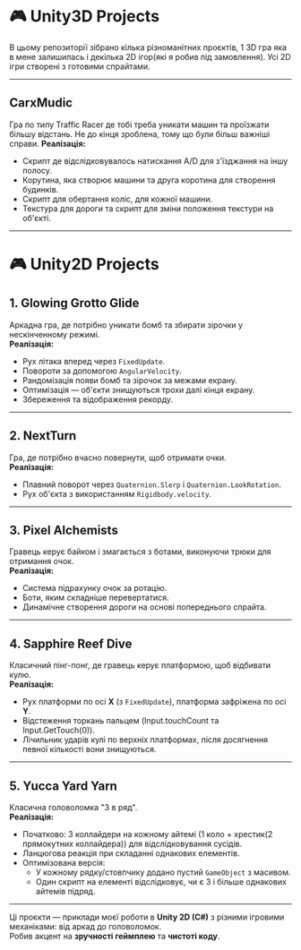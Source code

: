 # 🎮 Unity3D Projects

В цьому репозиторії зібрано кілька різноманітних проєктів, 1 3D гра яка в мене залишилась і декілька  2D ігор(які я робив під замовлення).
Усі 2D ігри створені з готовими спрайтами.

---
## CarxMudic
Гра по типу Traffic Racer де тобі треба уникати машин та проїзжати більшу відстань.
Не до кінця зроблена, тому що були більш важніші справи.
**Реалізація:**
- Скрипт де відслідковувалось натискання A/D для з'їзджання на іншу полосу.
- Корутина, яка створює машини та друга коротина для створення будинків.
- Скрипт для обертання коліс, для кожної машини.
- Текстура для дороги та скрипт для зміни положення текстури на об'єкті.

---

# 🎮 Unity2D Projects

## 1. Glowing Grotto Glide
Аркадна гра, де потрібно уникати бомб та збирати зірочки у нескінченному режимі.  
**Реалізація:**
- Рух літака вперед через `FixedUpdate`.  
- Повороти за допомогою `AngularVelocity`.  
- Рандомізація появи бомб та зірочок за межами екрану.  
- Оптимізація — об'єкти знищуються трохи далі кінця екрану.  
- Збереження та відображення рекорду.  

---

## 2. NextTurn
Гра, де потрібно вчасно повернути, щоб отримати очки.  
**Реалізація:**
- Плавний поворот через `Quaternion.Slerp` і `Quaternion.LookRotation`.  
- Рух об'єкта з використанням `Rigidbody.velocity`.  

---

## 3. Pixel Alchemists
Гравець керує байком і змагається з ботами, виконуючи трюки для отримання очок.  
**Реалізація:**
- Система підрахунку очок за ротацію.  
- Боти, яким складніше перевертатися.  
- Динамічне створення дороги на основі попереднього спрайта.  

---

## 4. Sapphire Reef Dive
Класичний пінг-понг, де гравець керує платформою, щоб відбивати кулю.  
**Реалізація:**
- Рух платформи по осі **X** (з `FixedUpdate`), платформа зафріжена по осі **Y**.  
- Відстеження торкань пальцем (Input.touchCount та Input.GetTouch(0)).  
- Лічильник ударів кулі по верхніх платформах, після досягнення певної кількості вони знищуються.  

---

## 5. Yucca Yard Yarn
Класична головоломка "3 в ряд".  
**Реалізація:**
- Початково: 3 коллайдери на кожному айтемі (1 коло + хрестик(2 прямокутних коллайдера)) для відслідковування сусідів.  
- Ланцюгова реакція при складанні однакових елементів.  
- Оптимізована версія:  
  - У кожному рядку/стовпчику додано пустий `GameObject` з масивом.  
  - Один скрипт на елементі відслідковує, чи є 3 і більше однакових айтемів підряд.  

---

Ці проєкти — приклади моєї роботи в **Unity 2D (C#)** з різними ігровими механіками: від аркад до головоломок.  
Робив акцент на **зручності геймплею** та **чистоті коду**.
